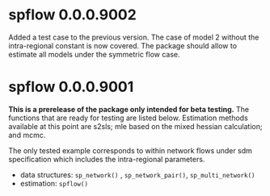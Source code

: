 # spflow 0.0.0.9002

Added a test case to the previous version.
The case of model 2 without the intra-regional constant is now covered.
The package should allow to estimate all models under the symmetric flow case.

# spflow 0.0.0.9001

**This is a prerelease of the package only intended for beta testing.**
The functions that are ready for testing are listed below.
Estimation methods available at this point are s2sls; mle based on the mixed hessian calculation; and mcmc.

The only tested example corresponds to within network flows under sdm specification which includes the intra-regional parameters. 

+ data structures: `sp_network()` , `sp_network_pair()`, `sp_multi_network()`
+ estimation: `spflow()`
